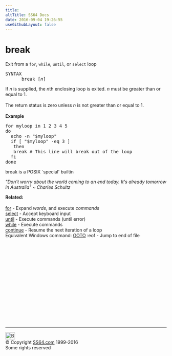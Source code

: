 ```yaml
---
title:
altTitle: SS64 Docs
date: 2016-09-04 19:26:55
useGithubLayout: false
---
```

<!-- #BeginLibraryItem "/Library/head_bash.lbi" --><!-- #EndLibraryItem --><h1>break</h1>  
<p>Exit from a <code>for</code>, <code>while</code>, <code>until</code>, 
or <code>select</code> loop</p>
<pre>SYNTAX
      break [<var>n</var>]</pre>
<p>If <var>n</var> is supplied, the <var>n</var>th enclosing loop is exited. <var>n</var> 
  must be greater than or equal to 1. <br>
  <br>
  The return status is zero unless <var>n</var> is not greater than or equal to 
  1. <br>
  <br>
  <b>Example</b></p>
<pre>for myloop in 1 2 3 4 5 
do 
  echo -n "$myloop"
  if [ "$myloop" -eq 3 ] 
   then 
   break # This line will break out of the loop
  fi
done</pre>
<p> break is a POSIX `special' builtin</p>
<p class="quote"><i>"Don't worry about the world coming to an end today. It's already tomorrow 
  in Australia" ~ Charles 
Schultz</i></p>
<p><b>Related:</b><br>
  <br>
  <a href="for.html">for</a> - Expand <var>words</var>, and execute <var>commands</var><br>
  <a href="select.html">select</a> - Accept keyboard input <br>
  <a href="until.html">until</a> - Execute commands (until error) <br>
  <a href="while.html">while</a> - Execute commands <br>
  <a href="continue.html">continue</a> - Resume the next iteration of a loop <br>
  Equivalent Windows command:  <a href="../nt/goto.html">GOTO</a> :eof - Jump to end of file </p><!-- #BeginLibraryItem "/Library/foot_bash.lbi" --><p>
<!-- bash300 -->
<ins class="adsbygoogle" style="display:inline-block;width:300px;height:250px" data-ad-client="ca-pub-6140977852749469" data-ad-slot="4615356305"></ins>
<script>
(adsbygoogle = window.adsbygoogle || []).push({});
</script></p>
<hr>
<div id="bl" class="footer"><a href="break.html#"><img src="../images/top.png" width="30" height="22" alt="Back to the Top"></a></div>
<div id="br" class="footer, tagline">© Copyright <a href="../index.html">SS64.com</a> 1999-2016<br>
Some rights reserved</div><!-- #EndLibraryItem -->

